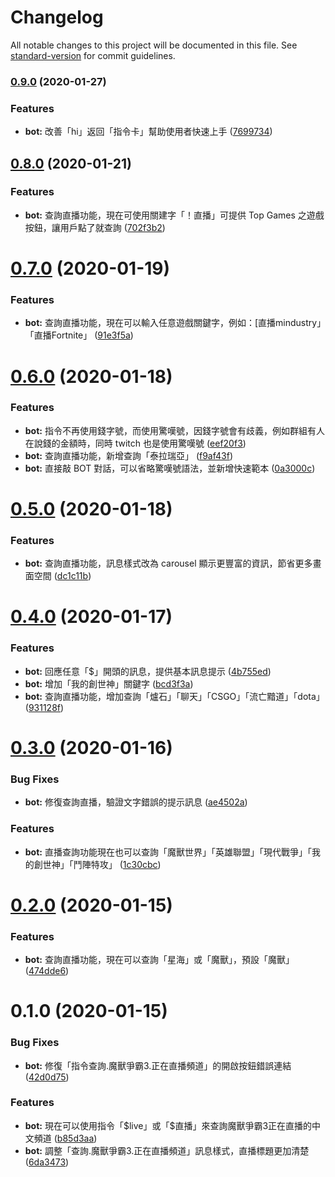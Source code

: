 # Changelog

All notable changes to this project will be documented in this file. See [standard-version](https://github.com/conventional-changelog/standard-version) for commit guidelines.

### [0.9.0](https://github.com/hilezi/life/compare/v0.8.0...v0.9.0) (2020-01-27)


### Features

* **bot:** 改善「hi」返回「指令卡」幫助使用者快速上手 ([7699734](https://github.com/hilezi/life/commit/769973461ddd152598b6df32dabe65c7546b1414))

## [0.8.0](https://github.com/hilezi/life/compare/v0.7.0...v0.8.0) (2020-01-21)


### Features

* **bot:** 查詢直播功能，現在可使用關建字「！直播」可提供 Top Games 之遊戲按鈕，讓用戶點了就查詢 ([702f3b2](https://github.com/hilezi/life/commit/702f3b23ccce67c47ab226e8c6e5344b53dfe727))

# [0.7.0](https://github.com/hilezi/life/compare/v0.6.0...v0.7.0) (2020-01-19)


### Features

* **bot:** 查詢直播功能，現在可以輸入任意遊戲關鍵字，例如：[直播mindustry」「直播Fortnite」 ([91e3f5a](https://github.com/hilezi/life/commit/91e3f5a244bd953dee371d7a4908f8230a0c8508))



# [0.6.0](https://github.com/hilezi/life/compare/v0.5.0...v0.6.0) (2020-01-18)


### Features

* **bot:** 指令不再使用錢字號，而使用驚嘆號，因錢字號會有歧義，例如群組有人在說錢的金額時，同時 twitch 也是使用驚嘆號 ([eef20f3](https://github.com/hilezi/life/commit/eef20f3d00a80a20fb72e3503c229f55ea0edebe))
* **bot:** 查詢直播功能，新增查詢「泰拉瑞亞」 ([f9af43f](https://github.com/hilezi/life/commit/f9af43fab5065ba3e6167b204f64edc1af9268a4))
* **bot:** 直接敲 BOT 對話，可以省略驚嘆號語法，並新增快速範本 ([0a3000c](https://github.com/hilezi/life/commit/0a3000c7c852bf3ecc2f70cc4f8bb28da258282e))



# [0.5.0](https://github.com/hilezi/life/compare/v0.4.0...v0.5.0) (2020-01-18)


### Features

* **bot:** 查詢直播功能，訊息樣式改為 carousel 顯示更豐富的資訊，節省更多畫面空間 ([dc1c11b](https://github.com/hilezi/life/commit/dc1c11bb1f2e400e19549ff8a7d41175411eec2e))



# [0.4.0](https://github.com/hilezi/life/compare/v0.3.0...v0.4.0) (2020-01-17)


### Features

* **bot:** 回應任意「\$」開頭的訊息，提供基本訊息提示 ([4b755ed](https://github.com/hilezi/life/commit/4b755ed04bcb50d538964f50fb63226a1986e0eb))
* **bot:** 增加「我的創世神」關鍵字 ([bcd3f3a](https://github.com/hilezi/life/commit/bcd3f3ab0be256895bfbcd675ffea336c36094eb))
* **bot:** 查詢直播功能，增加查詢「爐石」「聊天」「CSGO」「流亡黯道」「dota」 ([931128f](https://github.com/hilezi/life/commit/931128f11e19293124bbde8c16e09769000830cb))



# [0.3.0](https://github.com/hilezi/life/compare/v0.2.0...v0.3.0) (2020-01-16)


### Bug Fixes

* **bot:** 修復查詢直播，驗證文字錯誤的提示訊息 ([ae4502a](https://github.com/hilezi/life/commit/ae4502a33dd493d0bd1ca3b6f412dafabd7d5028))


### Features

* **bot:** 直播查詢功能現在也可以查詢「魔獸世界」「英雄聯盟」「現代戰爭」「我的創世神」「鬥陣特攻」 ([1c30cbc](https://github.com/hilezi/life/commit/1c30cbc84876d33658943350dc07d06c82d597b4))



# [0.2.0](https://github.com/hilezi/life/compare/v0.1.0...v0.2.0) (2020-01-15)


### Features

* **bot:** 查詢直播功能，現在可以查詢「星海」或「魔獸」，預設「魔獸」 ([474dde6](https://github.com/hilezi/life/commit/474dde6ec35cc08d57e3ac58d254d47f37b0f98c))



# 0.1.0 (2020-01-15)


### Bug Fixes

* **bot:** 修復「指令查詢.魔獸爭霸3.正在直播頻道」的開啟按鈕錯誤連結 ([42d0d75](https://github.com/hilezi/life/commit/42d0d75))


### Features

* **bot:** 現在可以使用指令「\$live」或「\$直播」來查詢魔獸爭霸3正在直播的中文頻道 ([b85d3aa](https://github.com/hilezi/life/commit/b85d3aa))
* **bot:** 調整「查詢.魔獸爭霸3.正在直播頻道」訊息樣式，直播標題更加清楚 ([6da3473](https://github.com/hilezi/life/commit/6da3473))
